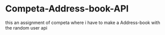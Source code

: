 # Competa-Address-book-API
this an assignment of competa where i have to make a Address-book with the random user api
